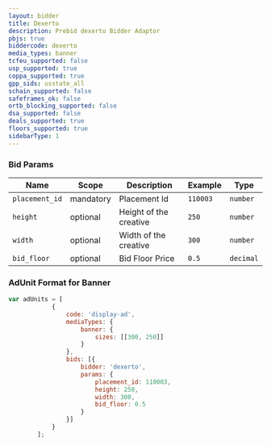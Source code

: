 ```yaml
---
layout: bidder
title: Dexerto
description: Prebid dexerto Bidder Adaptor
pbjs: true
biddercode: dexerto
media_types: banner
tcfeu_supported: false
usp_supported: true
coppa_supported: true
gpp_sids: usstate_all
schain_supported: false
safeframes_ok: false
ortb_blocking_supported: false
dsa_supported: false
deals_supported: true
floors_supported: true
sidebarType: 1
---
```


### Bid Params

| Name          | Scope     | Description           | Example        | Type     |
|---------------|-----------|-----------------------|----------------|----------|
| `placement_id`| mandatory | Placement Id          | `110003`       | `number` |
| `height`      | optional  | Height of the creative| `250`          | `number` |
| `width`       | optional  | Width of the creative | `300`          | `number` |
| `bid_floor`   | optional  | Bid Floor Price       | `0.5`          | `decimal`|

### AdUnit Format for Banner

```javascript
var adUnits = [
            {
                code: 'display-ad',
                mediaTypes: {
                    banner: {
                        sizes: [[300, 250]]
                    }
                },
                bids: [{
                    bidder: 'dexerto',
                    params: {
                        placement_id: 110003,
                        height: 250,
                        width: 300,
                        bid_floor: 0.5
                    }
                }]
            }
        ];
```

